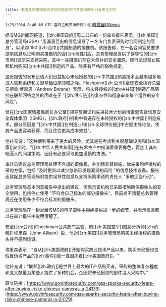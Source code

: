 ```yaml
---
title: 美国总务管理局购买风险较高的中共国摄像头引发安全担忧
---
```

`1/25/2024 8:46 AM UTC 喜马拉雅农场新西兰站` [轉載自GNews](https://gnews.org/articles/2251850)

据ISMG新闻网报道，[[zh:美国政府]]周二公布的一份审查报告表示，[[zh:美国]]总务管理局(GSA) "用漏洞百出的信息误导了一名专门负责采购时合同制定的官员"，以采购 150 [[zh:台中]]共国制造的摄像机。该报告称，在一名合同官员要求提供信息以证明购买摄像机的合[[zh:理性]]后，总务管理局提供了误导性的[[zh:市场]]调研来支持采购，其中一些摄像机存在未修补的安全漏洞。现行法规禁止联邦机构购买[[zh:中共国]]制造的产品，除非有严格的豁免规定。

这份报告的发布正值人们日益担心未经授权的[[zh:中共国]]制造技术会越来越多地进入联邦系统和关键基础设施领域之际。Flashpoint[[zh:公司]]全球安全执行总监安德鲁·博雷恩（Andrew Borene）表示，将未经授权的[[zh:中共国]]制造产品阻挡在联邦网络之外的困难在于 "[[zh:供应链]]的复杂性和彻底审查每个组件的安全风险"。

曾在[[zh:国家情报局局长办公室]]领导反间谍和先进技术计划的博雷恩告诉信息安全媒体集团（ISMG），[[zh:政府]]机构中普遍存在未经授权的[[zh:中共国]]制造技术，部分原因是 "[[zh:中共国]]在制造业和[[zh:全球供应链]]中占据主导地位，使其产品更容易获得，而且往往更具成本效益"。

他补充说："这种便利带来了更大的风险，尤其是在考虑到关键基础设施和[[zh:国家]]安全时。"[[zh:中华人民共和国]]在技术生产中扮演着重要角色，再加上其咄咄逼人的间谍策略，因此有必要采取更加谨慎的方法。“

审计员建议总务管理局处理不合规的摄像机，并加强监督措施，优先采购经授权的采购方案，包括 "及时更新以减少忽略已发现漏洞的风险 "的信息技术设备。报告还敦促总务管理局对提供误导性信息以支持采购申请的责任人 "采取适当行动"。

总务管理局基本同意报告中提出的建议，但表示该机构已采取措施确保摄像头的安全使用，包括停止使用 "不符合自己标准的部分摄像头"。目前尚不清楚总务管理局还在使用多少不符合标准的摄像头。

总务管理局在一封发给ISMG的电子邮件中拒绝提供进一步的细节，并表示信息都以在审计报告中说明清楚了。

安全[[zh:公司]]Checkmarx公共部门主管、前[[zh:美国空军]]威胁分析师[[zh:约翰]]·埃里森（John Allison）说，他对[[zh:美国]]总务管理局购买未经授权的摄像头并不感到惊讶。

埃里森表示：“自从[[zh:美国政府]]开始购买商业技术产品以来，购买未经授权或假冒伪劣产品的[[zh:事件]]就一直困扰着[[zh:美国政府]]，"

他补充说：“联邦[[zh:政府]]是世界上最大的IT产品购买者。采购的整体复杂程度和庞大数量为某些人提供了多种机会，企图将未经授权的部件混入采购中。”

原文链接：[https://www.govinfosecurity.com/gsa-sparks-security-fears-after-buying-risky-chinese-cameras-a-24179](https://www.govinfosecurity.com/gsa-sparks-security-fears-after-buying-risky-chinese-cameras-a-24179)
